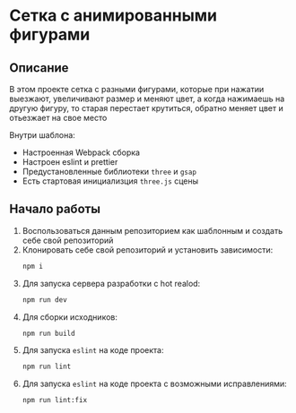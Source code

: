 # Сетка с анимированными фигурами

## Описание

В этом проекте сетка с разными фигурами, которые при нажатии выезжают, увеличивают размер и меняют цвет, а когда нажимаешь на другую фигуру, то старая перестает крутиться, обратно меняет цвет и отьезжает на свое место

Внутри шаблона:

-   Настроенная Webpack сборка
-   Настроен eslint и prettier
-   Предустановленные библиотеки `three` и `gsap`
-   Есть стартовая инициализция `three.js` сцены

## Начало работы

1. Воспользоваться данным репозиторием как шаблонным и создать себе свой репозиторий
2. Клонировать себе свой репозиторий и установить зависимости:
    ```bash
    npm i
    ```
3. Для запуска сервера разработки с hot realod:
    ```bash
    npm run dev
    ```
4. Для сборки исходников:
    ```bash
    npm run build
    ```
5. Для запуска `eslint` на коде проекта:
    ```bash
    npm run lint
    ```
6. Для запуска `eslint` на коде проекта с возможными исправлениями:
    ```bash
    npm run lint:fix
    ```
